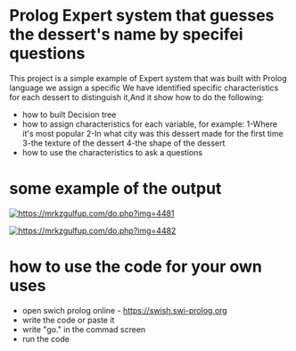 # Prolog Expert system that guesses the dessert's name by specifei questions

This project is a simple example of Expert system that was built with Prolog language we assign a specific We have identified 
specific characteristics for each dessert to distinguish it,And it show how to do the following:
* how to built Decision tree
* how to assign characteristics for each variable, for example:
  1-Where it's most popular
  2-In what city was this dessert made for the first time
  3-the texture of the dessert
  4-the shape of the dessert
* how to use the characteristics to ask a questions
# some example of the output
   <a href="https://mrkzgulfup.com/" target="_blank" title="https://mrkzgulfup.com/"><img src="https://mrkzgulfup.com/do.php?img=4481" border="0" alt="https://mrkzgulfup.com/do.php?img=4481" /></a>
   
  <a href="https://mrkzgulfup.com/" target="_blank" title="https://mrkzgulfup.com/"><img src="https://mrkzgulfup.com/do.php?img=4482" border="0" alt="https://mrkzgulfup.com/do.php?img=4482" /></a>
# how to use the code for your own uses
* open swich prolog online - https://swish.swi-prolog.org
* write the code or paste it
* write "go." in the commad screen
* run the code



